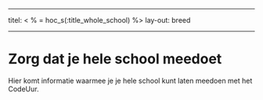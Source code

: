 * * *

titel: < % = hoc_s(:title_whole_school) %> lay-out: breed

* * *

# Zorg dat je hele school meedoet

Hier komt informatie waarmee je je hele school kunt laten meedoen met het CodeUur.